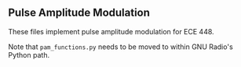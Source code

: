 ## Pulse Amplitude Modulation

These files implement pulse amplitude modulation for ECE 448.

Note that `pam_functions.py` needs to be moved to within GNU Radio's Python path.